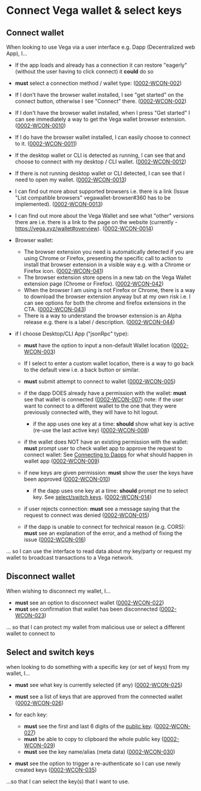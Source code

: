 # Connect Vega wallet & select keys

## Connect wallet

When looking to use Vega via a user interface e.g. Dapp (Decentralized web App), I...

- If the app loads and already has a connection it can restore "eagerly" (without the user having to click connect) it **could** do so
- **must** select a connection method / wallet type: (<a name="0002-WCON-002" href="#0002-WCON-002">0002-WCON-002</a>)
- If I don't have the browser wallet installed, I see "get started" on the connect button, otherwise I see "Connect" there. (<a name="0002-WCON-002" href="#0002-WCON-002">0002-WCON-002</a>)
- If I don't have the browser wallet installed, when I press "Get started" I can see immediately a way to get the Vega wallet browser extension. (<a name="0002-WCON-0010" href="#0002-WCON-0010">0002-WCON-0010</a>)
- If I do have the browser wallet installed, I can easily choose to connect to it. (<a name="0002-WCON-0011" href="#0002-WCON-0011">0002-WCON-0011</a>)
- If the desktop wallet or CLI is detected as running, I can see that and choose to connect with my desktop / CLI wallet. (<a name="0002-WCON-0012" href="#0002-WCON-0012">0002-WCON-0012</a>)
- If there is not running desktop wallet or CLI detected, I can see that I need to open my wallet. (<a name="0002-WCON-0013" href="#0002-WCON-0013">0002-WCON-0013</a>)
- I can find out more about supported browsers i.e. there is a link (Issue "List compatible browsers" vegawallet-browser#360 has to be implemented). (<a name="0002-WCON-0013" href="#0002-WCON-0013">0002-WCON-0013</a>)
- I can find out more about the Vega Wallet and see what "other" versions there are i.e. there is a link to the page on the website (currently - https://vega.xyz/wallet#overview). (<a name="0002-WCON-0014" href="#0002-WCON-0014">0002-WCON-0014</a>)
- Browser wallet:

  - The browser extension you need is automatically detected if you are using Chrome or Firefox, presenting the specific call to action to install that browser extension in a visible way e.g. with a Chrome or Firefox icon. (<a name="0002-WCON-041" href="#0002-WCON-041">0002-WCON-041</a>)
  - The browser extension store opens in a new tab on the Vega Wallet extension page (Chrome or Firefox). (<a name="0002-WCON-042" href="#0002-WCON-042">0002-WCON-042</a>)
  - When the browser I am using is not Firefox or Chrome, there is a way to download the browser extension anyway but at my own risk i.e. I can see options for both the chrome and firefox extensions in the CTA. (<a name="0002-WCON-043" href="#0002-WCON-043">0002-WCON-043</a>)
  - There is a way to understand the browser extension is an Alpha release e.g. there is a label / description. (<a name="0002-WCON-044" href="#0002-WCON-044">0002-WCON-044</a>)

- if I choose Desktop/CLI App ("jsonRpc" type):

  - **must** have the option to input a non-default Wallet location (<a name="0002-WCON-003" href="#0002-WCON-003">0002-WCON-003</a>)
  - If I select to enter a custom wallet location, there is a way to go back to the default view i.e. a back button or similar.
  - **must** submit attempt to connect to wallet (<a name="0002-WCON-005" href="#0002-WCON-005">0002-WCON-005</a>)

  - if the dapp DOES already have a permission with the wallet: **must** see that wallet is connected (<a name="0002-WCON-007" href="#0002-WCON-007">0002-WCON-007</a>) note: if the user want to connect to a different wallet to the one that they were previously connected with, they will have to hit logout.

    - if the app uses one key at a time: **should** show what key is active (re-use the last active key) (<a name="0002-WCON-008" href="#0002-WCON-008">0002-WCON-008</a>)

  - if the wallet does NOT have an existing permission with the wallet: **must** prompt user to check wallet app to approve the request to connect wallet: See [Connecting to Dapps](0002-WCON-connect_vega_wallet.md#connect-wallet) for what should happen in wallet app (<a name="0002-WCON-009" href="#0002-WCON-009">0002-WCON-009</a>)

  - if new keys are given permission: **must** show the user the keys have been approved (<a name="0002-WCON-010" href="#0002-WCON-010">0002-WCON-010</a>)

    - if the dapp uses one key at a time: **should** prompt me to select key. See [select/switch keys](#select-and-switch-keys). (<a name="0002-WCON-014" href="#0002-WCON-014">0002-WCON-014</a>)

  - if user rejects connection: **must** see a message saying that the request to connect was denied (<a name="0002-WCON-015" href="#0002-WCON-015">0002-WCON-015</a>)

  - if the dapp is unable to connect for technical reason (e.g. CORS): **must** see an explanation of the error, and a method of fixing the issue (<a name="0002-WCON-016" href="#0002-WCON-016">0002-WCON-016</a>)

... so I can use the interface to read data about my key/party or request my wallet to broadcast transactions to a Vega network.

## Disconnect wallet

When wishing to disconnect my wallet, I...

- **must** see an option to disconnect wallet (<a name="0002-WCON-022" href="#0002-WCON-022">0002-WCON-022</a>)
- **must** see confirmation that wallet has been disconnected (<a name="0002-WCON-023" href="#0002-WCON-023">0002-WCON-023</a>)

... so that I can protect my wallet from malicious use or select a different wallet to connect to

## Select and switch keys

when looking to do something with a specific key (or set of keys) from my wallet, I...

- **must** see what key is currently selected (if any) (<a name="0002-WCON-025" href="#0002-WCON-025">0002-WCON-025</a>)
- **must** see a list of keys that are approved from the connected wallet (<a name="0002-WCON-026" href="#0002-WCON-026">0002-WCON-026</a>)

- for each key:

  - **must** see the first and last 6 digits of the [public key](DATA-data_display.md#public-keys). (<a name="0002-WCON-027" href="#0002-WCON-027">0002-WCON-027</a>)
  - **must** be able to copy to clipboard the whole public key (<a name="0002-WCON-029" href="#0002-WCON-029">0002-WCON-029</a>)
  - **must** see the key name/alias (meta data) (<a name="0002-WCON-030" href="#0002-WCON-030">0002-WCON-030</a>)

- **must** see the option to trigger a re-authenticate so I can use newly created keys (<a name="0002-WCON-035" href="#0002-WCON-035">0002-WCON-035</a>)

...so that I can select the key(s) that I want to use.

